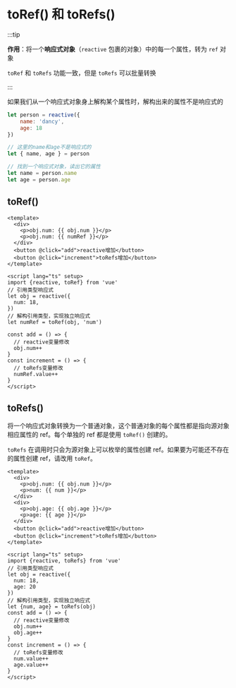 # toRef() 和 toRefs()

:::tip

**作用**：将一个**响应式对象**（`reactive` 包裹的对象）中的每一个属性，转为 `ref` 对象

`toRef` 和 `toRefs` 功能一致，但是 `toRefs` 可以批量转换

:::



如果我们从一个响应式对象身上解构某个属性时，解构出来的属性不是响应式的

```js
let person = reactive({
	name: 'dancy',
	age: 18
})

// 这里的name和age不是响应式的
let { name, age } = person

// 找到一个响应式对象，读出它的属性
let name = person.name
let age = person.age
```





## toRef()

```vue
<template>
  <div>
    <p>obj.num: {{ obj.num }}</p>
    <p>obj.num: {{ numRef }}</p>
  </div>
  <button @click="add">reactive增加</button>
  <button @click="increment">toRefs增加</button>
</template>

<script lang="ts" setup>
import {reactive, toRef} from 'vue'
// 引用类型响应式
let obj = reactive({
  num: 18,
})
// 解构引用类型，实现独立响应式
let numRef = toRef(obj, 'num')

const add = () => {
  // reactive变量修改
  obj.num++
}
const increment = () => {
  // toRefs变量修改
  numRef.value++
}
</script>
```



## toRefs()

将一个响应式对象转换为一个普通对象，这个普通对象的每个属性都是指向源对象相应属性的 ref。每个单独的 ref 都是使用 `toRef()` 创建的。

`toRefs` 在调用时只会为源对象上可以枚举的属性创建 ref。如果要为可能还不存在的属性创建 ref，请改用 `toRef`。

```vue
<template>
  <div>
    <p>obj.num: {{ obj.num }}</p>
    <p>num: {{ num }}</p>
  </div>
  <div>
    <p>obj.age: {{ obj.age }}</p>
    <p>age: {{ age }}</p>
  </div>
  <button @click="add">reactive增加</button>
  <button @click="increment">toRefs增加</button>
</template>

<script lang="ts" setup>
import {reactive, toRefs} from 'vue'
// 引用类型响应式
let obj = reactive({
  num: 18,
  age: 20
})
// 解构引用类型，实现独立响应式
let {num, age} = toRefs(obj)
const add = () => {
  // reactive变量修改
  obj.num++
  obj.age++
}
const increment = () => {
  // toRefs变量修改
  num.value++
  age.value++
}
</script>
```

